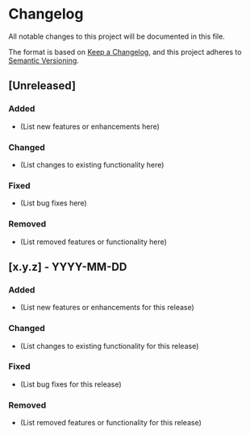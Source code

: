 ﻿# Changelog
All notable changes to this project will be documented in this file.

The format is based on [Keep a Changelog](https://keepachangelog.com/en/1.0.0/),
and this project adheres to [Semantic Versioning](https://semver.org/spec/v2.0.0.html).

## [Unreleased]
### Added
- (List new features or enhancements here)

### Changed
- (List changes to existing functionality here)

### Fixed
- (List bug fixes here)

### Removed
- (List removed features or functionality here)

## [x.y.z] - YYYY-MM-DD
### Added
- (List new features or enhancements for this release)

### Changed
- (List changes to existing functionality for this release)

### Fixed
- (List bug fixes for this release)

### Removed
- (List removed features or functionality for this release)